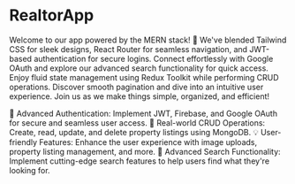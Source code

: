# RealtorApp

Welcome to our app powered by the MERN stack! 🚀 We've blended Tailwind CSS for sleek designs, React Router for seamless navigation, and JWT-based authentication for secure logins.
Connect effortlessly with Google OAuth and explore our advanced search functionality for quick access. Enjoy fluid state management using Redux Toolkit while performing CRUD operations.
Discover smooth pagination and dive into an intuitive user experience. Join us as we make things simple, organized, and efficient!

🔑 Advanced Authentication: Implement JWT, Firebase, and Google OAuth for secure and seamless user access.
🏡 Real-world CRUD Operations: Create, read, update, and delete property listings using MongoDB.
💡 User-friendly Features: Enhance the user experience with image uploads, property listing management, and more.
🚀 Advanced Search Functionality: Implement cutting-edge search features to help users find what they're looking for.
